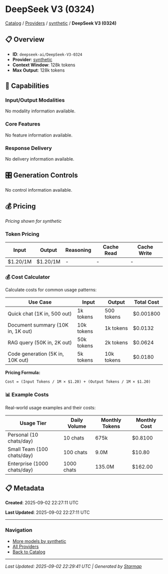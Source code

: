 # DeepSeek V3 (0324)
  
[Catalog](../../../../..) / [Providers](../../../..) / [synthetic](../../..) / **DeepSeek V3 (0324)**


## 📋 Overview
  
- **ID**: `deepseek-ai/DeepSeek-V3-0324`
- **Provider**: [synthetic](../)
- **Context Window**: 128k tokens
- **Max Output**: 128k tokens
  
## 🎯 Capabilities
  
### Input/Output Modalities
  
No modality information available.
  
### Core Features
  
No feature information available.
  
### Response Delivery
  
No delivery information available.
  
## 🎛️ Generation Controls
  
No control information available.
  
## 💰 Pricing
  
*Pricing shown for synthetic*
  
  
### Token Pricing
  
| Input | Output | Reasoning | Cache Read | Cache Write |
|---------|---------|---------|---------|---------|
| $1.20/1M | $1.20/1M | - | - | - |

  
### 💰 Cost Calculator
  
Calculate costs for common usage patterns:
  
  
| Use Case | Input | Output | Total Cost |
|---------|---------|---------|---------|
| Quick chat (1K in, 500 out) | 1k tokens | 500 tokens | $0.001800 |
| Document summary (10K in, 1K out) | 10k tokens | 1k tokens | $0.0132 |
| RAG query (50K in, 2K out) | 50k tokens | 2k tokens | $0.0624 |
| Code generation (5K in, 10K out) | 5k tokens | 10k tokens | $0.0180 |

  
**Pricing Formula:**
  
```
Cost = (Input Tokens / 1M × $1.20) + (Output Tokens / 1M × $1.20)
```
  
### 📊 Example Costs
  
Real-world usage examples and their costs:
  
  
| Usage Tier | Daily Volume | Monthly Tokens | Monthly Cost |
|---------|---------|---------|---------|
| Personal (10 chats/day) | 10 chats | 675k | $0.8100 |
| Small Team (100 chats/day) | 100 chats | 9.0M | $10.80 |
| Enterprise (1000 chats/day) | 1000 chats | 135.0M | $162.00 |

  
## 📋 Metadata
  
**Created**: 2025-09-02 22:27:11 UTC
  
**Last Updated**: 2025-09-02 22:27:11 UTC
  
  
---
  
  
### Navigation

- [More models by synthetic](../)
- [All Providers](../../../../../providers)
- [Back to Catalog](../../../../..)


---
_Last Updated: 2025-09-02 22:29:41 UTC | Generated by [Starmap](https://github.com/agentstation/starmap)_
